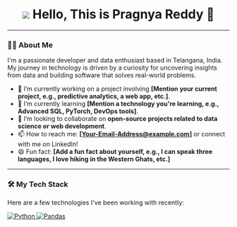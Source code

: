 <h1 align="center">
  <img src="https://readme-typing-svg.herokuapp.com?font=Arial&size=24&duration=4000&color=F75C7E&center=true&vCenter=true&width=600&height=35&lines=Turning+Data%2C+Code%2C+and+Ideas+into+Impactful+Solutions" />
  Hello, This is Pragnya Reddy 🙏
</h1>

---

### 🙋‍♂️ About Me

I'm a passionate developer and data enthusiast based in Telangana, India. My journey in technology is driven by a curiosity for uncovering insights from data and building software that solves real-world problems.

- 🔭 I’m currently working on a project involving **[Mention your current project, e.g., predictive analytics, a web app, etc.]**.
- 🌱 I’m currently learning **[Mention a technology you're learning, e.g., Advanced SQL, PyTorch, DevOps tools]**.
- 👯 I’m looking to collaborate on **open-source projects related to data science or web development**.
- 📫 How to reach me: **[Your-Email-Address@example.com]** or connect with me on LinkedIn!
- 😄 Fun fact: **[Add a fun fact about yourself, e.g., I can speak three languages, I love hiking in the Western Ghats, etc.]**

---

### 🛠️ My Tech Stack

Here are a few technologies I've been working with recently:

<p align="left">
  <a href="https://www.python.org" target="_blank"> 
    <img src="https://img.shields.io/badge/Python-3776AB?style=for-the-badge&logo=python&logoColor=white" alt="Python"/> 
  </a>
  <a href="https://pandas.pydata.org/" target="_blank"> 
    <img src="https://img.shields.io/badge/Pandas-150458?style=for-the-badge&logo=pandas&logoColor=white" alt="Pandas"/> 
  </a>
  <a href="https://numpy.org/" target="_blank"> 
    <img src="https://img.shields.

